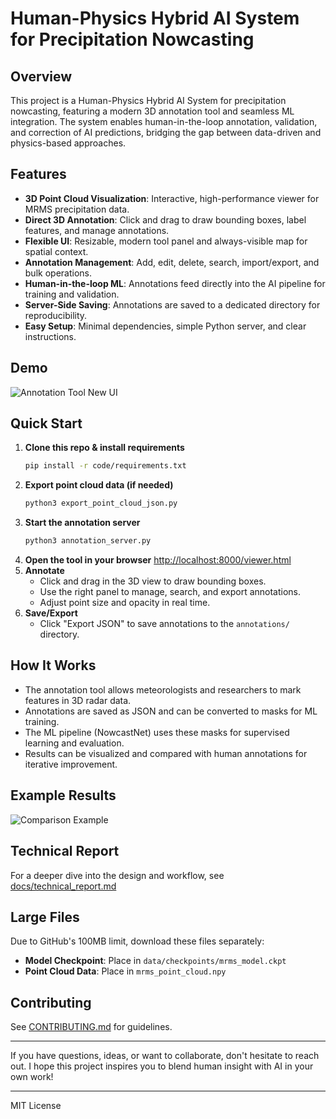 # Human-Physics Hybrid AI System for Precipitation Nowcasting

## Overview
This project is a Human-Physics Hybrid AI System for precipitation nowcasting, featuring a modern 3D annotation tool and seamless ML integration. The system enables human-in-the-loop annotation, validation, and correction of AI predictions, bridging the gap between data-driven and physics-based approaches.

## Features
- **3D Point Cloud Visualization**: Interactive, high-performance viewer for MRMS precipitation data.
- **Direct 3D Annotation**: Click and drag to draw bounding boxes, label features, and manage annotations.
- **Flexible UI**: Resizable, modern tool panel and always-visible map for spatial context.
- **Annotation Management**: Add, edit, delete, search, import/export, and bulk operations.
- **Human-in-the-loop ML**: Annotations feed directly into the AI pipeline for training and validation.
- **Server-Side Saving**: Annotations are saved to a dedicated directory for reproducibility.
- **Easy Setup**: Minimal dependencies, simple Python server, and clear instructions.

## Demo
![Annotation Tool New UI](media/annotation_tool_new.png)

## Quick Start
1. **Clone this repo & install requirements**
   ```bash
   pip install -r code/requirements.txt
   ```
2. **Export point cloud data (if needed)**
   ```bash
   python3 export_point_cloud_json.py
   ```
3. **Start the annotation server**
   ```bash
   python3 annotation_server.py
   ```
4. **Open the tool in your browser**
   [http://localhost:8000/viewer.html](http://localhost:8000/viewer.html)
5. **Annotate**
   - Click and drag in the 3D view to draw bounding boxes.
   - Use the right panel to manage, search, and export annotations.
   - Adjust point size and opacity in real time.
6. **Save/Export**
   - Click "Export JSON" to save annotations to the `annotations/` directory.

## How It Works
- The annotation tool allows meteorologists and researchers to mark features in 3D radar data.
- Annotations are saved as JSON and can be converted to masks for ML training.
- The ML pipeline (NowcastNet) uses these masks for supervised learning and evaluation.
- Results can be visualized and compared with human annotations for iterative improvement.

## Example Results
![Comparison Example](media/comparison.png)

## Technical Report
For a deeper dive into the design and workflow, see [docs/technical_report.md](docs/technical_report.md)

## Large Files
Due to GitHub's 100MB limit, download these files separately:
- **Model Checkpoint**: Place in `data/checkpoints/mrms_model.ckpt`
- **Point Cloud Data**: Place in `mrms_point_cloud.npy`

## Contributing
See [CONTRIBUTING.md](CONTRIBUTING.md) for guidelines.

---

If you have questions, ideas, or want to collaborate, don't hesitate to reach out. I hope this project inspires you to blend human insight with AI in your own work!

---
MIT License 
